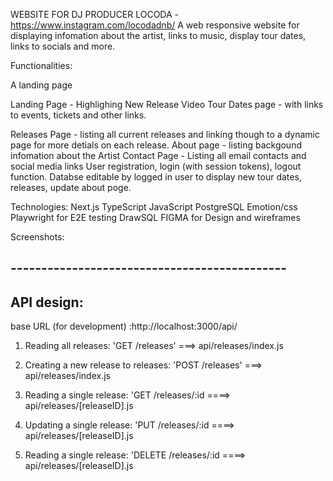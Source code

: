 WEBSITE FOR DJ PRODUCER LOCODA - https://www.instagram.com/locodadnb/
A web responsive website for displaying infomation about the artist, links to music, display tour dates, links to socials and more.  

Functionalities:

A landing page

Landing Page - Highlighing New Release Video
Tour Dates page - with links to events, tickets and other links.

Releases Page - listing all current releases and linking though to a dynamic page for more detials on each release.
About page - listing backgound infomation about the Artist
Contact Page - Listing all email contacts and social media links
User registration, login (with session tokens), logout function.
Databse editable by logged in user to display new tour dates, releases, update about poge.


Technologies:
Next.js
TypeScript
JavaScript
PostgreSQL
Emotion/css
Playwright for E2E testing
DrawSQL
FIGMA for Design and wireframes


Screenshots:


## ---------------------------------------------


## API design:

base URL (for development) :http://localhost:3000/api/

1. Reading all releases: 'GET /releases' ===> api/releases/index.js
2. Creating a new release to releases: 'POST /releases' ===> api/releases/index.js

3. Reading a single release: 'GET /releases/:id ====> api/releases/[releaseID].js 
4. Updating a single release: 'PUT /releases/:id ====> api/releases/[releaseID].js 
5. Reading a single release: 'DELETE /releases/:id ====> api/releases/[releaseID].js 
